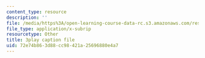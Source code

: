```yaml
---
content_type: resource
description: ''
file: /media/https%3A/open-learning-course-data-rc.s3.amazonaws.com/res-10-s95-physics-of-covid-19-transmission-fall-2020/72e74b863d88cc98421a25696880e4a7_ysEeFyNjnkQ.srt
file_type: application/x-subrip
resourcetype: Other
title: 3play caption file
uid: 72e74b86-3d88-cc98-421a-25696880e4a7
---
```


